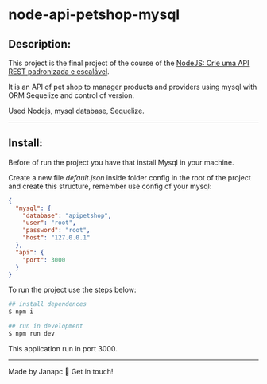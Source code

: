 # node-api-petshop-mysql

## Description:

This project is the final project of the course of the [NodeJS: Crie uma API REST padronizada e escalável](https://cursos.alura.com.br/course/nodejs-api-rest-padronizada-escalavel).

It is an API of pet shop to manager products and providers using mysql with ORM Sequelize and control of version.

Used Nodejs, mysql database, Sequelize.

----

## Install:

Before of run the project you have that install Mysql in your machine.

Create a new file *default.json* inside folder config in the root of the project and create this structure, remember use config of your mysql:

```json
{
  "mysql": {
    "database": "apipetshop",
    "user": "root",
    "password": "root",
    "host": "127.0.0.1"
  },
  "api": {
    "port": 3000
  }
}

```

To run the project use the steps below:

```sh
## install dependences
$ npm i

## run in development
$ npm run dev

```
This application run in port 3000.

----

Made by Janapc 🤘 Get in touch!